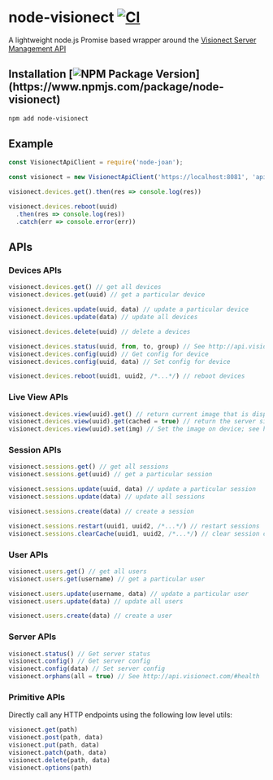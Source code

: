 # node-visionect [![CI](https://github.com/pathikrit/node-visionect/actions/workflows/ci.yml/badge.svg?branch=main)](https://github.com/pathikrit/node-visionect/actions/workflows/ci.yml)

A lightweight node.js Promise based wrapper around the [Visionect Server Management API](http://api.visionect.com/)

## Installation [![NPM Package Version](https://img.shields.io/npm/v/node-visionect.svg?)](https://www.npmjs.com/package/node-visionect)
```sh
npm add node-visionect
```
## Example
```js
const VisionectApiClient = require('node-joan');

const visionect = new VisionectApiClient('https://localhost:8081', 'apiKey', 'apiSecret')

visionect.devices.get().then(res => console.log(res))

visionect.devices.reboot(uuid)
  .then(res => console.log(res))
  .catch(err => console.error(err))
```

## APIs

### Devices APIs
```js
visionect.devices.get() // get all devices
visionect.devices.get(uuid) // get a particular device

visionect.devices.update(uuid, data) // update a particular device
visionect.devices.update(data) // update all devices

visionect.devices.delete(uuid) // delete a devices

visionect.devices.status(uuid, from, to, group) // See http://api.visionect.com/#device-status-device-status
visionect.devices.config(uuid) // Get config for device
visionect.devices.config(uuid, data) // Set config for device

visionect.devices.reboot(uuid1, uuid2, /*...*/) // reboot devices
```

### Live View APIs
```js
visionect.devices.view(uuid).get() // return current image that is displayed on the device
visionect.devices.view(uuid).get(cached = true) // return the server side image for the device
visionect.devices.view(uuid).set(img) // Set the image on device; see http://api.visionect.com/#backends
```

### Session APIs
```js
visionect.sessions.get() // get all sessions
visionect.sessions.get(uuid) // get a particular session

visionect.sessions.update(uuid, data) // update a particular session
visionect.sessions.update(data) // update all sessions

visionect.sessions.create(data) // create a session

visionect.sessions.restart(uuid1, uuid2, /*...*/) // restart sessions
visionect.sessions.clearCache(uuid1, uuid2, /*...*/) // clear session caches
```

### User APIs
```js
visionect.users.get() // get all users
visionect.users.get(username) // get a particular user

visionect.users.update(username, data) // update a particular user
visionect.users.update(data) // update all users

visionect.users.create(data) // create a user
```

### Server APIs
```js
visionect.status() // Get server status
visionect.config() // Get server config
visionect.config(data) // Set server config
visionect.orphans(all = true) // See http://api.visionect.com/#health
```

### Primitive APIs
Directly call any HTTP endpoints using the following low level utils:
```js
visionect.get(path)
visionect.post(path, data)
visionect.put(path, data)
visionect.patch(path, data)
visionect.delete(path, data)
visionect.options(path)
```
